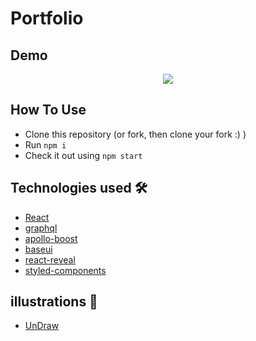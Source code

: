 # Portfolio

## Demo
<p align="center">
  <img src="/images/preview.png")
</p>

<h2> How To Use </h2>

- Clone this repository (or fork, then clone your fork :) )
- Run `npm i`
- Check it out using `npm start`


## Technologies used 🛠️

- [React](https://reactjs.org/)
- [graphql](https://graphql.org/)
- [apollo-boost](https://www.apollographql.com/docs/react/get-started/)
- [baseui](https://github.com/uber/baseweb)
- [react-reveal](https://www.react-reveal.com/)
- [styled-components](https://styled-components.com/)

## illustrations 🍥

- [UnDraw](https://undraw.co/illustrations)

